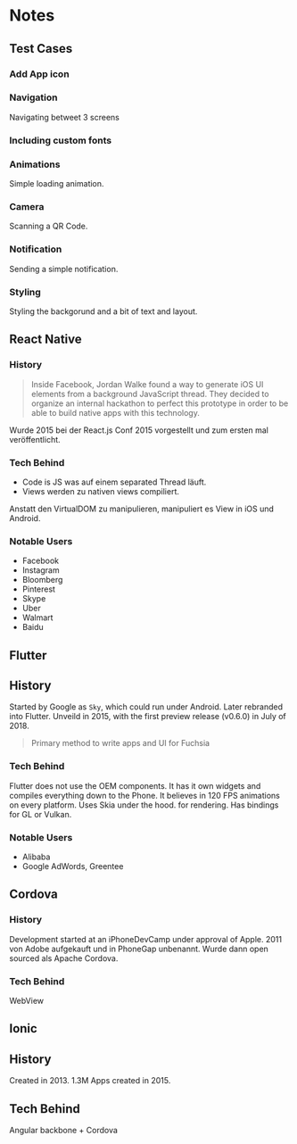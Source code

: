 # Notes

## Test Cases

### Add App icon

###  Navigation
Navigating betweet 3 screens

### Including custom fonts

### Animations
Simple loading animation.

### Camera
Scanning a QR Code.

### Notification
Sending a simple notification.

### Styling
Styling the backgorund and a bit of text and layout.

## React Native

### History

> Inside Facebook, Jordan Walke found a way to generate iOS UI elements from a background JavaScript thread. They decided to organize an internal hackathon to perfect this prototype in order to be able to build native apps with this technology.

Wurde 2015 bei der React.js Conf 2015 vorgestellt und zum ersten mal veröffentlicht.

### Tech Behind

* Code is JS was auf einem separated Thread läuft.
* Views werden zu nativen views compiliert.

Anstatt den VirtualDOM zu manipulieren, manipuliert es View in iOS und Android.

### Notable Users

* Facebook
* Instagram
* Bloomberg
* Pinterest
* Skype
* Uber
* Walmart
* Baidu

## Flutter

## History

Started by Google as `Sky`, which could run under Android.
Later rebranded into Flutter. Unveild in 2015, with the first preview release (v0.6.0) in July of 2018.

> Primary method to write apps and UI for Fuchsia

### Tech Behind

Flutter does not use the OEM components. It has it own widgets and compiles everything down to the Phone. It believes in 120 FPS animations on every platform. Uses Skia under the hood. for rendering. Has bindings for GL or Vulkan.

### Notable Users

* Alibaba
* Google AdWords, Greentee

## Cordova

### History

Development started at an iPhoneDevCamp under approval of Apple. 2011 von Adobe aufgekauft und in PhoneGap unbenannt. Wurde dann open sourced als Apache Cordova.

### Tech Behind

WebView

## Ionic

## History

Created in 2013. 1.3M Apps created in 2015.

## Tech Behind

Angular backbone + Cordova